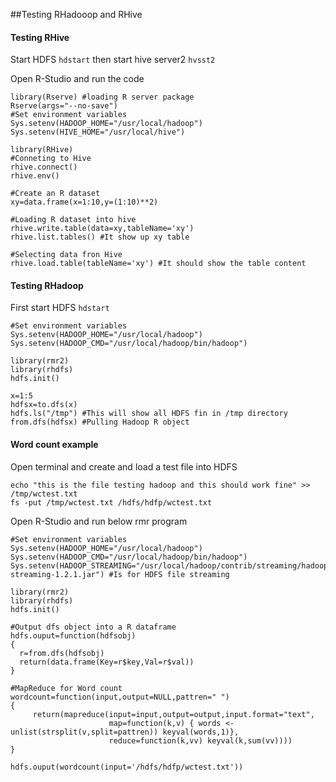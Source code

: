 ##Testing RHadooop and RHive

#### Testing RHive

Start HDFS ```hdstart``` then start hive server2 ```hvsst2```

Open R-Studio and run the code

```
library(Rserve) #loading R server package
Rserve(args="--no-save")
#Set environment variables
Sys.setenv(HADOOP_HOME="/usr/local/hadoop")
Sys.setenv(HIVE_HOME="/usr/local/hive")

library(RHive)
#Conneting to Hive
rhive.connect()
rhive.env()

#Create an R dataset 
xy=data.frame(x=1:10,y=(1:10)**2)

#Loading R dataset into hive
rhive.write.table(data=xy,tableName='xy')
rhive.list.tables() #It show up xy table

#Selecting data fron Hive
rhive.load.table(tableName='xy') #It should show the table content
```

#### Testing RHadoop

First start HDFS ```hdstart```

```
#Set environment variables
Sys.setenv(HADOOP_HOME="/usr/local/hadoop")
Sys.setenv(HADOOP_CMD="/usr/local/hadoop/bin/hadoop")

library(rmr2)
library(rhdfs)
hdfs.init()

x=1:5
hdfsx=to.dfs(x)
hdfs.ls("/tmp") #This will show all HDFS fin in /tmp directory
from.dfs(hdfsx) #Pulling Hadoop R object
```

#### Word count example

Open terminal and create and load a test file into HDFS
```
echo "this is the file testing hadoop and this should work fine" >> /tmp/wctest.txt
fs -put /tmp/wctest.txt /hdfs/hdfp/wctest.txt
```
Open R-Studio and run below rmr program
```
#Set environment variables
Sys.setenv(HADOOP_HOME="/usr/local/hadoop")
Sys.setenv(HADOOP_CMD="/usr/local/hadoop/bin/hadoop")
Sys.setenv(HADOOP_STREAMING="/usr/local/hadoop/contrib/streaming/hadoop-streaming-1.2.1.jar") #Is for HDFS file streaming

library(rmr2)
library(rhdfs)
hdfs.init()

#Output dfs object into a R dataframe
hdfs.ouput=function(hdfsobj)
{
  r=from.dfs(hdfsobj)
  return(data.frame(Key=r$key,Val=r$val))  
}

#MapReduce for Word count
wordcount=function(input,output=NULL,pattren=" ")
{
     return(mapreduce(input=input,output=output,input.format="text",
                      map=function(k,v) { words <- unlist(strsplit(v,split=pattren)) keyval(words,1)},
                      reduce=function(k,vv) keyval(k,sum(vv))))
}

hdfs.ouput(wordcount(input='/hdfs/hdfp/wctest.txt'))
```
